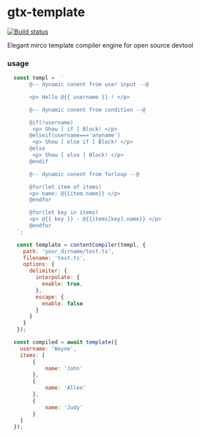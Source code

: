 # gtx-template

[![Build status](https://travis-ci.com/ShangWeiTsai/gtx-template.svg?branch=master)](https://travis-ci.com/ShangWeiTsai/gtx-template.svg?branch=master)

Elegant mirco template compiler engine for open source devtool

### usage
```js
  const templ =  `
       @-- dynamic conent from user input --@

       <p> Hello @{{ username }} ! </p>

       @-- dynamic conent from condition --@

       @if(!username)
        <p> Show [ if ] Block! </p>
       @elseif(username==='anyname')
        <p> Show [ else if ] Block! </p>
       @else
        <p> Show [ else ] Block! </p>
       @endif

       @-- dynamic conent from forloop --@

       @for(let item of items)
       <p> name: @{{item.name}} </p>
       @endfor

       @for(let key in items)
       <p> @{{ key }} - @{{items[key].name}} </p>
       @endfor
   `;

   const template = contentCompiler(templ, {
     path: 'your_dirname/test.ts',
     filename: 'test.ts',
     options: {
       delimiter: {
         interpolate: {
           enable: true,
         },
         escape: {
           enable: false
         }
       }
     }
   });

  const compiled = await template({
    username: 'Wayne',
    items: [
        {
            name: 'John'
        },
        {
            name: 'Allen'
        },
        {
            name: 'Judy'
        }
    ]
  });
```